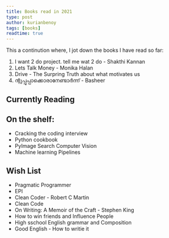 ```yaml
---
title: Books read in 2021
type: post
author: kurianbenoy
tags: [books]
readtime: true
---
```


This a continution where, I jot down the books I have read so far:

1. I want 2 do project. tell me wat 2 do - Shakthi Kannan
2. Lets Talk Money - Monika Halan
3. Drive - The Surpring Truth about what motivates us
4. ന്റുപ്പുപ്പാക്കൊരാനേണ്ടാർന്ന് - Basheer

## Currently Reading




## On the shelf:

- Cracking the coding interview
- Python cookbook
- PyImage Search Computer Vision
- Machine learning Pipelines

## Wish List

- Pragmatic Programmer
- EPI
- Clean Coder - Robert C Martin
- Clean Code
- On Writing: A Memoir of the Craft - Stephen King
- How to win friends and Influence People
- High sschool English grammar and Composition
- Good English - How to writie it
